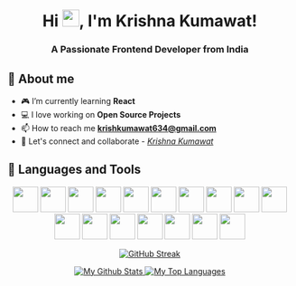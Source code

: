 
<h1 align="center">Hi <img src="https://raw.githubusercontent.com/MartinHeinz/MartinHeinz/master/wave.gif" width="30px" height="30px">, I'm Krishna Kumawat!</h1>
<h3 align="center">A Passionate Frontend Developer from India</h3>

## 🚀 About me

- 🎮 I’m currently learning **React**
- 💻 I love working on **Open Source Projects**
- 📫 How to reach me **krishkumawat634@gmail.com**
- 🙌 Let's connect and collaborate - *[Krishna Kumawat](https://www.linkedin.com/in/krishnakumawat/)*

## 🚀 Languages and Tools

<p align="center">
   <img src="https://img.icons8.com/?size=100&id=13441&format=png&color=000000" width=45 height=45></img>
   <img src="https://img.icons8.com/?size=100&id=20909&format=png&color=000000" width=45 height=45></img>
   <img src="https://img.icons8.com/?size=100&id=7gdY5qNXaKC0&format=png&color=000000" width=45 height=45></img>
   <img src="https://img.icons8.com/?size=100&id=EzPCiQUqWWEa&format=png&color=000000" width=45 height=45></img>
   <img src="https://img.icons8.com/?size=100&id=4PiNHtUJVbLs&format=png&color=000000" width=45 height=45></img>
   <img src="https://img.icons8.com/color/96/000000/javascript.png" width=45 height=45></img>
   <img src="https://img.icons8.com/plasticine/100/000000/react.png" width=45 height=45></img>
   <img src="https://img.icons8.com/color/96/000000/nodejs.png" width=45 height=45></img>
   <img src="https://img.icons8.com/?size=100&id=106567&format=png&color=000000" width=45 height=45></img>
   <img src="https://img.icons8.com/color/48/000000/java-coffee-cup-logo--v1.png" width=45 height=45/>
   <img src="https://img.icons8.com/color/48/mongodb.png" width=45 height=45/>
   <img src="https://img.icons8.com/color/96/000000/express-js.png" width=45 height=45></img>
   <img src="https://img.icons8.com/color/96/000000/mysql-logo.png" width=45 height=45></img>
   <img src="https://img.icons8.com/color/96/000000/git.png" width=45 height=45></img>
   <img src="https://img.icons8.com/color/96/000000/nextjs.png" width=45 height=45></img>
   <img src="https://img.icons8.com/?size=100&id=13677&format=png&color=000000" width=45 height=45></img>
   <img src="https://img.icons8.com/?size=100&id=W0YEwBDDfTeu&format=png&color=000000" width=45 height=45></img>
</p>

<p align="center">
    <a href="https://git.io/streak-stats">
        <img title="🔥 Get streak stats for your profile at git.io/streak-stats" src="https://github-readme-streak-stats.herokuapp.com?user=KrishKumawat&theme=burnt-neon&hide_border=true&border_radius=10" alt="GitHub Streak"/>
    </a>
</p> 
<div align="center">
    <a href="https://github.com/KrishKumawat/github-readme-stats">
        <img alt="My Github Stats" src="https://github-readme-stats.vercel.app/api?username=KrishKumawat&show_icons=true&count_private=true&theme=radical&hide_border=true&bg_color=0D1117" />
    </a>
    <a href="https://github.com/KrishKumawat/github-readme-stats">
        <img alt="My Top Languages" src="https://github-readme-stats.vercel.app/api/top-langs/?username=KrishKumawat&langs_count=8&count_private=true&layout=compact&theme=radical&hide_border=true&bg_color=0D1117&show_icons=true&hide=jupyter%20notebook,dockerfile,procfile" />
    </a> 
</div>
